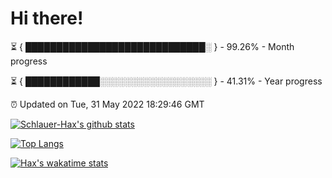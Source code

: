 # Hi there!

⏳ { █████████████████████████████░ } - 99.26% - Month progress

⏳ { ████████████░░░░░░░░░░░░░░░░░░ } - 41.31% - Year progress

⏰ Updated on Tue, 31 May 2022 18:29:46 GMT


[![Schlauer-Hax's github stats](https://github-readme-stats.vercel.app/api?username=Schlauer-Hax&show_icons=true&theme=dark&count_private=true)](https://github.com/Schlauer-Hax)


[![Top Langs](https://github-readme-stats.vercel.app/api/top-langs/?username=Schlauer-Hax&layout=compact&theme=dark)](https://github.com/Schlauer-Hax?tab=repositories)


[![Hax's wakatime stats](https://github-readme-stats.vercel.app/api/wakatime?username=Hax&theme=dark)](https://wakatime.com/@Hax)

